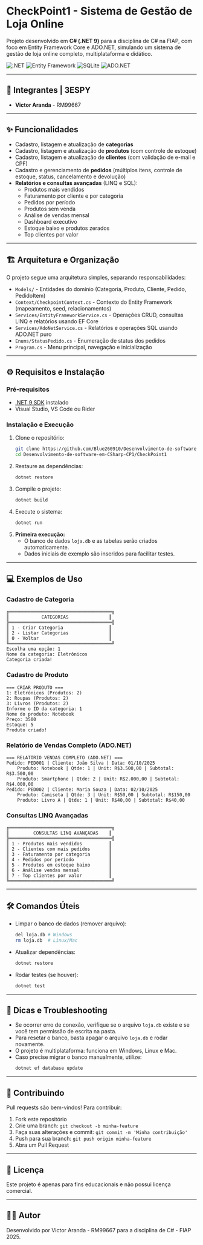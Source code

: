 ﻿
# CheckPoint1 - Sistema de Gestão de Loja Online

Projeto desenvolvido em **C# (.NET 9)** para a disciplina de C# na FIAP, com foco em Entity Framework Core e ADO.NET, simulando um sistema de gestão de loja online completo, multiplataforma e didático.

![.NET](https://img.shields.io/badge/.NET-9.0-blue?style=for-the-badge&logo=dotnet)
![Entity Framework](https://img.shields.io/badge/Entity%20Framework-Core-purple?style=for-the-badge&logo=microsoft)
![SQLite](https://img.shields.io/badge/SQLite-Database-green?style=for-the-badge&logo=sqlite)
![ADO.NET](https://img.shields.io/badge/ADO.NET-Data%20Access-orange?style=for-the-badge&logo=microsoft)

---

## 👥 Integrantes | 3ESPY

- **Victor Aranda** - RM99667

---

## ✨ Funcionalidades

- Cadastro, listagem e atualização de **categorias**
- Cadastro, listagem e atualização de **produtos** (com controle de estoque)
- Cadastro, listagem e atualização de **clientes** (com validação de e-mail e CPF)
- Cadastro e gerenciamento de **pedidos** (múltiplos itens, controle de estoque, status, cancelamento e devolução)
- **Relatórios e consultas avançadas** (LINQ e SQL):
	- Produtos mais vendidos
	- Faturamento por cliente e por categoria
	- Pedidos por período
	- Produtos sem venda
	- Análise de vendas mensal
	- Dashboard executivo
	- Estoque baixo e produtos zerados
	- Top clientes por valor

---

## 🏗️ Arquitetura e Organização

O projeto segue uma arquitetura simples, separando responsabilidades:

- `Models/` - Entidades do domínio (Categoria, Produto, Cliente, Pedido, PedidoItem)
- `Context/CheckpointContext.cs` - Contexto do Entity Framework (mapeamento, seed, relacionamentos)
- `Services/EntityFrameworkService.cs` - Operações CRUD, consultas LINQ e relatórios usando EF Core
- `Services/AdoNetService.cs` - Relatórios e operações SQL usando ADO.NET puro
- `Enums/StatusPedido.cs` - Enumeração de status dos pedidos
- `Program.cs` - Menu principal, navegação e inicialização

---

## ⚙️ Requisitos e Instalação

### Pré-requisitos

- [.NET 9 SDK](https://dotnet.microsoft.com/en-us/download/dotnet/9.0) instalado
- Visual Studio, VS Code ou Rider

### Instalação e Execução

1. Clone o repositório:
	 ```sh
	 git clone https://github.com/Blue260910/Desenvolvimento-de-software-em-CSharp-CP1.git
	 cd Desenvolvimento-de-software-em-CSharp-CP1/CheckPoint1
	 ```
2. Restaure as dependências:
	 ```sh
	 dotnet restore
	 ```
3. Compile o projeto:
	 ```sh
	 dotnet build
	 ```
4. Execute o sistema:
	 ```sh
	 dotnet run
	 ```
5. **Primeira execução:**
	 - O banco de dados `loja.db` e as tabelas serão criados automaticamente.
	 - Dados iniciais de exemplo são inseridos para facilitar testes.

---

## 💻 Exemplos de Uso

### Cadastro de Categoria
```
╔══════════════════════════════════════╗
║            CATEGORIAS               ║
╠══════════════════════════════════════╣
║ 1 - Criar Categoria                 ║
║ 2 - Listar Categorias               ║
║ 0 - Voltar                          ║
╚══════════════════════════════════════╝
Escolha uma opção: 1
Nome da categoria: Eletrônicos
Categoria criada!
```

### Cadastro de Produto
```
=== CRIAR PRODUTO ===
1: Eletrônicos (Produtos: 2)
2: Roupas (Produtos: 2)
3: Livros (Produtos: 2)
Informe o ID da categoria: 1
Nome do produto: Notebook
Preço: 3500
Estoque: 5
Produto criado!
```

### Relatório de Vendas Completo (ADO.NET)
```
=== RELATÓRIO VENDAS COMPLETO (ADO.NET) ===
Pedido: PED001 | Cliente: João Silva | Data: 01/10/2025
	Produto: Notebook | Qtde: 1 | Unit: R$3.500,00 | Subtotal: R$3.500,00
	Produto: Smartphone | Qtde: 2 | Unit: R$2.000,00 | Subtotal: R$4.000,00
Pedido: PED002 | Cliente: Maria Souza | Data: 02/10/2025
	Produto: Camiseta | Qtde: 3 | Unit: R$50,00 | Subtotal: R$150,00
	Produto: Livro A | Qtde: 1 | Unit: R$40,00 | Subtotal: R$40,00
```

### Consultas LINQ Avançadas
```
╔══════════════════════════════════════╗
║         CONSULTAS LINQ AVANÇADAS    ║
╠══════════════════════════════════════╣
║ 1 - Produtos mais vendidos          ║
║ 2 - Clientes com mais pedidos       ║
║ 3 - Faturamento por categoria       ║
║ 4 - Pedidos por período             ║
║ 5 - Produtos em estoque baixo       ║
║ 6 - Análise vendas mensal           ║
║ 7 - Top clientes por valor          ║
╚══════════════════════════════════════╝
```

---

## 🛠️ Comandos Úteis

- Limpar o banco de dados (remover arquivo):
	```sh
	del loja.db # Windows
	rm loja.db  # Linux/Mac
	```
- Atualizar dependências:
	```sh
	dotnet restore
	```
- Rodar testes (se houver):
	```sh
	dotnet test
	```

---

## 🐞 Dicas e Troubleshooting

- Se ocorrer erro de conexão, verifique se o arquivo `loja.db` existe e se você tem permissão de escrita na pasta.
- Para resetar o banco, basta apagar o arquivo `loja.db` e rodar novamente.
- O projeto é multiplataforma: funciona em Windows, Linux e Mac.
- Caso precise migrar o banco manualmente, utilize:
	```sh
	dotnet ef database update
	```

---

## 🤝 Contribuindo

Pull requests são bem-vindos! Para contribuir:

1. Fork este repositório
2. Crie uma branch: `git checkout -b minha-feature`
3. Faça suas alterações e commit: `git commit -m 'Minha contribuição'`
4. Push para sua branch: `git push origin minha-feature`
5. Abra um Pull Request

---

## 📄 Licença

Este projeto é apenas para fins educacionais e não possui licença comercial.

---

## 👨‍💻 Autor

Desenvolvido por Victor Aranda - RM99667 para a disciplina de C# - FIAP 2025.
